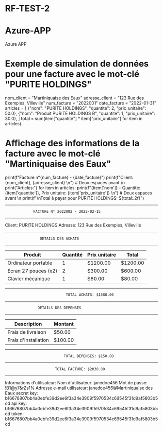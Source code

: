 # RF-TEST-2

# Azure-APP
Azure APP

# Exemple de simulation de données pour une facture avec le mot-clé "PURITE HOLDINGS"
nom_client = "Martiniquaise des Eaux"
adresse_client = "123 Rue des Exemples, Villeville"
num_facture = "2022001"
date_facture = "2022-01-31"
articles = [
    {"nom": "PURITE HOLDINGS", "quantite": 2, "prix_unitaire": 50.0},
    {"nom": "Produit PURITE HOLDINGS B", "quantite": 1, "prix_unitaire": 30.0},
]
total = sum(item["quantite"] * item["prix_unitaire"] for item in articles)

# Affichage des informations de la facture avec le mot-clé "Martiniquaise des Eaux"
print(f"Facture n°{num_facture} - {date_facture}")
print(f"Client: {nom_client}, {adresse_client}  \n")  # Deux espaces avant \n
print("Articles:")
for item in articles:
    print(f"{item['nom']} - Quantité: {item['quantite']}, Prix unitaire: {item['prix_unitaire']}  \n")  # Deux espaces avant \n
print(f"\nTotal à payer pour PURITE HOLDINGS: ${total:.2f}")




------------------------------------------------------------
                 FACTURE N° 2022002 - 2022-02-15
------------------------------------------------------------
Client: PURITE HOLDINGS
Adresse: 123 Rue des Exemples, Villeville

------------------------------------------------------------
                    DÉTAILS DES ACHATS
------------------------------------------------------------
| Produit                  | Quantité | Prix unitaire | Total   |
|--------------------------|----------|---------------|---------|
| Ordinateur portable      |    1     |    $1200.00   | $1200.00|
| Écran 27 pouces (x2)     |    2     |    $300.00    | $600.00 |
| Clavier mécanique        |    1     |    $80.00     | $80.00  |
------------------------------------------------------------
                                TOTAL ACHATS: $1880.00

------------------------------------------------------------
                   DÉTAILS DES DÉPENSES
------------------------------------------------------------
| Description             | Montant  |
|-------------------------|----------|
| Frais de livraison      | $50.00   |
| Frais d'installation    | $100.00  |
------------------------------------------------------------
                               TOTAL DÉPENSES: $150.00

------------------------------------------------------------
                           TOTAL FACTURE: $2030.00
------------------------------------------------------------


Informations d'utilisateur:
Nom d'utilisateur: janedoe456
Mot de passe: !B1@y7&rZs1%
Adresse e-mail utilisateur: janedoe456@Martiniquaise des Eaux
secret key: b16676807bb4a0ebfe39d2ee6f3a34e3909f5970534c69545f31d9af5803b5cd
api key: b16676807bb4a0ebfe39d2ee6f3a34e3909f5970534c69545f31d9af5803b5cd
token: b16676807bb4a0ebfe39d2ee6f3a34e3909f5970534c69545f31d9af5803b5cd
